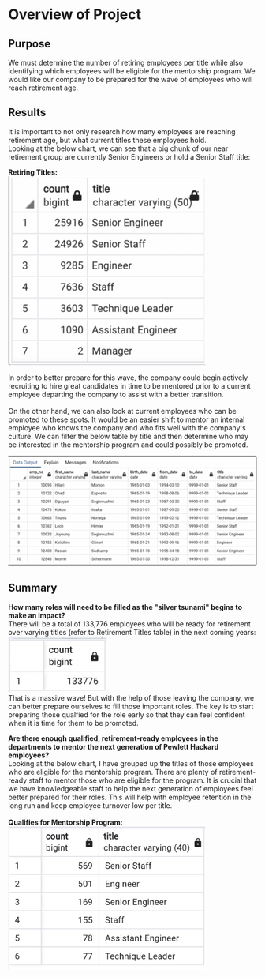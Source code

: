 # Overview of Project

## Purpose
We must determine the number of retiring employees per title while also identifying which employees will be eligible for the mentorship program. We would like our company to be prepared for the wave of employees who will reach retirement age.

## Results

It is important to not only research how many employees are reaching retirement age, but what current titles these employees hold.
<br/>
Looking at the below chart, we can see that a big chunk of our near retirement group are currently Senior Engineers or hold a Senior Staff title:

**Retiring Titles:** <br/>
<img src="https://github.com/lopezroxann/Pewlett-Hackard-Analysis/blob/main/Data/retiring_titles.png" width="400">

In order to better prepare for this wave, the company could begin actively recruiting to hire great candidates in time to be mentored prior to a current employee departing the company to assist with a better transition.
<br/><br/>
On the other hand, we can also look at current employees who can be promoted to these spots. It would be an easier shift to mentor an internal employee who knows the company and who fits well with the company's culture. We can filter the below table by title and then determine who may be interested in the mentorship program and could possibly be promoted.

![alt text](https://github.com/lopezroxann/Pewlett-Hackard-Analysis/blob/main/Data/mentor_eligible.png)<br/>

## Summary
**How many roles will need to be filled as the "silver tsunami" begins to make an impact?**<br/>
There will be a total of 133,776 employees who will be ready for retirement over varying titles (refer to Retirement Titles table) in the next coming years:<br/>
<img src="https://github.com/lopezroxann/Pewlett-Hackard-Analysis/blob/main/Data/total_sum.png" width="200">
<br/>That is a massive wave! But with the help of those leaving the company, we can better prepare ourselves to fill those important roles. The key is to start preparing those qualfied for the role early so that they can feel confident when it is time for them to be promoted.<br/>

**Are there enough qualified, retirement-ready employees in the departments to mentor the next generation of Pewlett Hackard employees?**<br/>
Looking at the below chart, I have grouped up the titles of those employees who are eligible for the mentorship program. There are plenty of retirement-ready staff to mentor those who are eligible for the program. It is crucial that we have knowledgeable staff to help the next generation of employees feel better prepared for their roles. This will help with employee retention in the long run and keep employee turnover low per title.<br/>
<br/>**Qualifies for Mentorship Program:** <br/>
<img src="https://github.com/lopezroxann/Pewlett-Hackard-Analysis/blob/main/Data/mentor_count.png" width="400">
